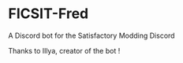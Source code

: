 # FICSIT-Fred
A Discord bot for the Satisfactory Modding Discord

Thanks to Illya, creator of the bot !
